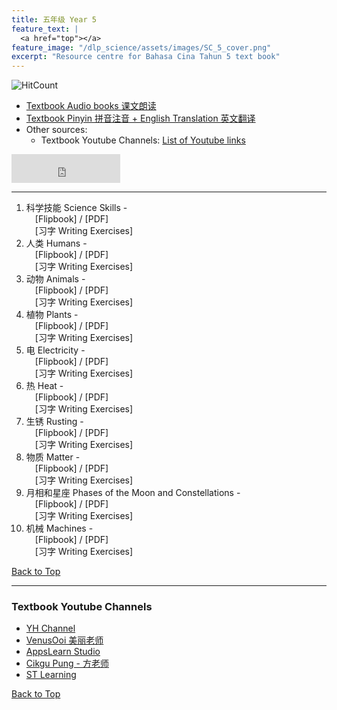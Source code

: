 ```yaml
---
title: 五年级 Year 5 
feature_text: |
  <a href="top"></a>
feature_image: "/dlp_science/assets/images/SC_5_cover.png"
excerpt: "Resource centre for Bahasa Cina Tahun 5 text book"
---
```

![HitCount](https://hits.dwyl.com/multilingual-malaysian/dlp_science.svg?style=flat-square)

- [Textbook Audio books 课文朗读](#audio)
- [Textbook Pinyin 拼音注音 + English Translation 英文翻译](#pinyin)
- Other sources:
  - Textbook Youtube Channels: [List of Youtube links](#videos)

<iframe src="https://www.facebook.com/plugins/like.php?href=https%3A%2F%2Fmultilingual-malaysian.github.io%2FSRJKC_resources%2Fyear5%2F&width=174&layout=button_count&action=like&size=large&share=true&height=46&appId" width="174" height="46" style="border:none;overflow:hidden" scrolling="no" frameborder="0" allowfullscreen="true" allow="autoplay; clipboard-write; encrypted-media; picture-in-picture; web-share"></iframe>

---
1. 科学技能 Science Skills - <br />
   &emsp;[Flipbook] / [PDF]<br />
   &emsp;[习字 Writing Exercises]
2. 人类 Humans - <br />
   &emsp;[Flipbook] / [PDF]<br />
   &emsp;[习字 Writing Exercises]
3. 动物 Animals - <br />
   &emsp;[Flipbook] / [PDF]<br />
   &emsp;[习字 Writing Exercises]
4. 植物 Plants - <br />
   &emsp;[Flipbook] / [PDF]<br />
   &emsp;[习字 Writing Exercises]
5. 电 Electricity - <br />
   &emsp;[Flipbook] / [PDF]<br />
   &emsp;[习字 Writing Exercises]
6. 热 Heat - <br />
   &emsp;[Flipbook] / [PDF]<br />
   &emsp;[习字 Writing Exercises]
7. 生锈 Rusting - <br />
   &emsp;[Flipbook] / [PDF]<br />
   &emsp;[习字 Writing Exercises]
8. 物质 Matter - <br />
   &emsp;[Flipbook] / [PDF]<br />
   &emsp;[习字 Writing Exercises]
9. 月相和星座 Phases of the Moon and Constellations - <br />
   &emsp;[Flipbook] / [PDF]<br />
   &emsp;[习字 Writing Exercises]
10. 机械 Machines - <br />
   &emsp;[Flipbook] / [PDF]<br />
   &emsp;[习字 Writing Exercises]

[Back to Top](#top)

----
### Textbook Youtube Channels<a name="videos"></a>
- [YH Channel](https://youtube.com/playlist?list=PL5o5V0axbg-OHJ7A9EjH-w758iwJszXoC)
- [VenusOoi 美丽老师](https://youtube.com/playlist?list=PL4gfU1R9rYSGomUMo9eDc3pFxMBecEZhg)
- [AppsLearn Studio](https://youtube.com/playlist?list=PL3Y7BEk2qJAs_q0X_6Krk3dIkpV-hUKV7)
- [Cikgu Pung - 方老师](https://youtube.com/playlist?list=PLeyRyduWLbPmOkTqMRNtO5pqD-eW0FjfZ)
- [ST Learning](https://youtube.com/playlist?list=PLWHj6qMvhaStSIZ2ZYv3vjPTAmXrOlrmy)

[Back to Top](#top)
